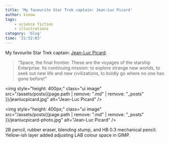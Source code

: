 ```yaml
---
title: 'My favourite Star Trek captain: Jean-Luc Picard'
author: kinow
tags:
    - science fiction
    - illustrations
category: 'blog'
time: '21:52:03'
---
```


My favourite Star Trek captain: [Jean-Luc Picard](http://www.startrek.com/database_article/picard-jean-luc).

<blockquote>&ldquo;Space, the final frontier. These are the voyages of the starship Enterprise. Its continuing mission: to explore strange new worlds, to seek out new life and new civilizations, to boldly go where no one has gone before!&rdquo;</blockquote>

<img style="height: 400px;" class="ui image" src="/assets/posts{{page.path | remove: ".md" | remove: "_posts" }}/jeanlucpicard.jpg" alt="Jean-Luc Picard" />


<img style="height: 400px;" class="ui image" src="/assets/posts{{page.path | remove: ".md" | remove: "_posts" }}/jeanlucpicard-photo.jpg" alt="Jean-Luc Picard" />


2B pencil, rubber eraser, blending stump, and HB 0.3 mechanical pencil. Yellow-ish layer added adjusting LAB colour space in GIMP.

